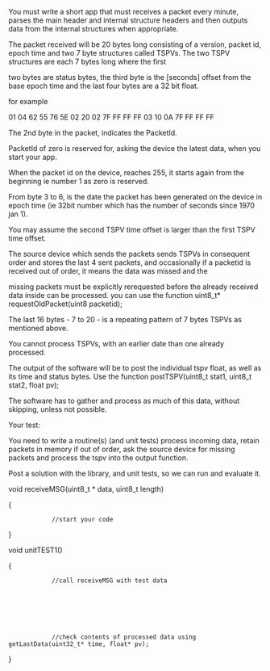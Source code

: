 You must write a short app that must receives a packet every minute, parses the main header and internal structure headers and then outputs data from the internal structures when appropriate.

The packet received will be 20 bytes long consisting of a version, packet id, epoch time and two 7 byte structures called TSPVs. The two TSPV structures are each 7 bytes long where the first

two bytes are status bytes, the third byte is the [seconds] offset from the base epoch time and the last four bytes are a 32 bit float.



for example

01 04  62 55 76 5E  02 20 02 7F FF FF FF  03 10 0A 7F FF FF FF



The 2nd byte in the packet, indicates the PacketId.

PacketId of zero is reserved for, asking the device the latest data, when you start your app.

When the packet id on the device, reaches 255, it starts again from the beginning ie number 1 as zero is reserved.



From byte 3 to 6, is the date the packet has been generated on the device in epoch time (ie 32bit number which has the number of seconds since 1970 jan 1).

You may assume the second TSPV time offset is larger than the first TSPV time offset.



The source device which sends the packets sends TSPVs in consequent order and stores the last 4 sent packets, and occasionally if a packetid is received out of order, it means the data was missed and the

missing packets must be explicitly rerequested before the already received data inside can be processed. you can use the function       uint8_t* requestOldPacket(uint8 packetid);

The last 16 bytes - 7 to 20 - is a repeating pattern of 7 bytes TSPVs as mentioned above.

You cannot process TSPVs, with an earlier date than one already processed.



The output of the software will be to post the individual tspv float, as well as its time and status bytes. Use the function postTSPV(uint8_t stat1, uint8_t stat2, float pv);

The software has to gather and process as much of this data, without skipping, unless not possible.



Your test:



You need to write a routine(s) (and unit tests) process incoming data, retain packets in memory if out of order, ask the source device for missing packets and process the tspv into the output function.

Post a solution with the library, and unit tests, so we can run and evaluate it.



void receiveMSG(uint8_t * data, uint8_t length)

{

                //start your code



}



void unitTEST1()

{

                //call receiveMSG with test data

 

 

 

                //check contents of processed data using getLastData(uint32_t* time, float* pv);



}